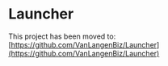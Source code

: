 # Launcher
This project has been moved to: [https://github.com/VanLangenBiz/Launcher](https://github.com/VanLangenBiz/Launcher)
